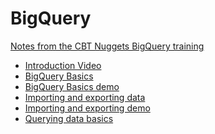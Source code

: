 # BigQuery

[Notes from the CBT Nuggets BigQuery training](https://www.cbtnuggets.com/it-training/google-bigquery-qualified-developer/2?autostart=1
)

- [Introduction Video](introduction.md)
- [BigQuery Basics](bq_basics.md)
- [BigQuery Basics demo](bq_basics_demo.md)
- [Importing and exporting data](importing_exporting.md)
- [Importing and exporting demo](importing_exporting_demo.md)
- [Querying data basics](querying_basics.md)